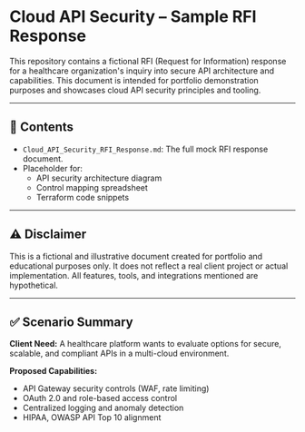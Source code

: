 # Cloud API Security – Sample RFI Response

This repository contains a fictional RFI (Request for Information) response for a healthcare organization's inquiry into secure API architecture and capabilities. This document is intended for portfolio demonstration purposes and showcases cloud API security principles and tooling.

---

## 🧾 Contents

- `Cloud_API_Security_RFI_Response.md`: The full mock RFI response document.
- Placeholder for:
  - API security architecture diagram
  - Control mapping spreadsheet
  - Terraform code snippets

---

## ⚠️ Disclaimer

This is a fictional and illustrative document created for portfolio and educational purposes only. It does not reflect a real client project or actual implementation. All features, tools, and integrations mentioned are hypothetical.

---

## ✅ Scenario Summary

**Client Need:** A healthcare platform wants to evaluate options for secure, scalable, and compliant APIs in a multi-cloud environment.

**Proposed Capabilities:**
- API Gateway security controls (WAF, rate limiting)
- OAuth 2.0 and role-based access control
- Centralized logging and anomaly detection
- HIPAA, OWASP API Top 10 alignment
